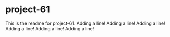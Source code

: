 # project-61

This is the readme for project-61.
Adding a line!
Adding a line!
Adding a line!
Adding a line!
Adding a line!
Adding a line!
